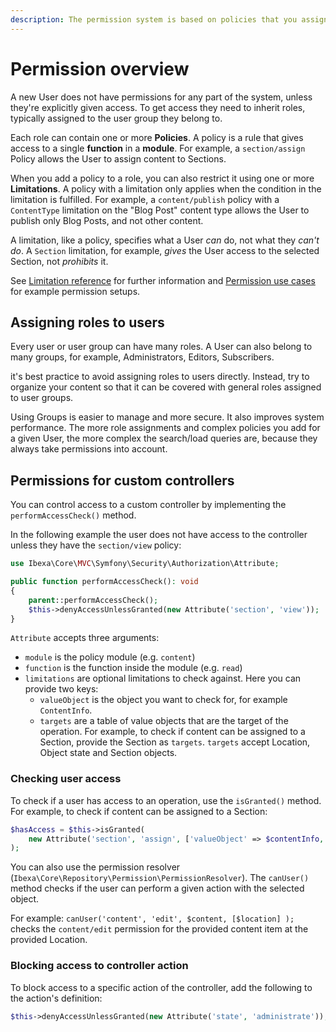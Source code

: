 ```yaml
---
description: The permission system is based on policies that you assign to users or user groups in the form of roles.
---
```


# Permission overview

A new User does not have permissions for any part of the system, unless they're explicitly given access.
To get access they need to inherit roles, typically assigned to the user group they belong to.

Each role can contain one or more **Policies**. A policy is a rule that gives access to a single **function** in a **module**.
For example, a `section/assign` Policy allows the User to assign content to Sections.

When you add a policy to a role, you can also restrict it using one or more **Limitations**.
A policy with a limitation only applies when the condition in the limitation is fulfilled.
For example, a `content/publish` policy with a `ContentType` limitation on the "Blog Post" content type allows the User to publish only Blog Posts, and not other content.

A limitation, like a policy, specifies what a User *can* do, not what they *can't do*.
A `Section` limitation, for example, *gives* the User access to the selected Section, not *prohibits* it.

See [Limitation reference](limitation_reference.md) for further information
and [Permission use cases](permission_use_cases.md) for example permission setups.

## Assigning roles to users

Every user or user group can have many roles. A User can also belong to many groups, for example, Administrators, Editors, Subscribers.

it's best practice to avoid assigning roles to users directly.
Instead, try to organize your content so that it can be covered with general roles assigned to user groups.

Using Groups is easier to manage and more secure. It also improves system performance.
The more role assignments and complex policies you add for a given User, the more complex the search/load queries are, because they always take permissions into account.

## Permissions for custom controllers

You can control access to a custom controller by implementing the `performAccessCheck()` method.

In the following example the user does not have access to the controller unless they have the `section/view` policy:

``` php
use Ibexa\Core\MVC\Symfony\Security\Authorization\Attribute;

public function performAccessCheck(): void
{
    parent::performAccessCheck();
    $this->denyAccessUnlessGranted(new Attribute('section', 'view'));
}
```

`Attribute` accepts three arguments:

- `module` is the policy module (e.g. `content`)
- `function` is the function inside the module (e.g. `read`)
- `limitations` are optional limitations to check against. Here you can provide two keys:
    - `valueObject` is the object you want to check for, for example `ContentInfo`.
    - `targets` are a table of value objects that are the target of the operation.
    For example, to check if content can be assigned to a Section, provide the Section as `targets`.
    `targets` accept Location, Object state and Section objects.

### Checking user access

To check if a user has access to an operation, use the `isGranted()` method.
For example, to check if content can be assigned to a Section:

``` php
$hasAccess = $this->isGranted(
    new Attribute('section', 'assign', ['valueObject' => $contentInfo, 'targets' => [$section]])
);
```

You can also use the permission resolver (`Ibexa\Core\Repository\Permission\PermissionResolver`).
The `canUser()` method checks if the user can perform a given action with the selected object.

For example: `canUser('content', 'edit', $content, [$location] );`
checks the `content/edit` permission for the provided content item at the provided Location.

### Blocking access to controller action

To block access to a specific action of the controller, add the following to the action's definition:

``` php
$this->denyAccessUnlessGranted(new Attribute('state', 'administrate'));
```
